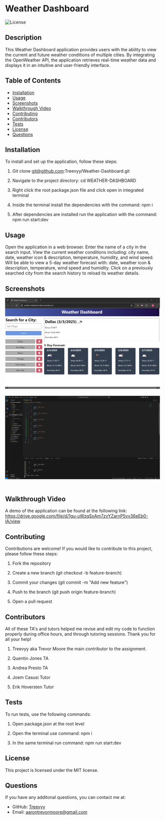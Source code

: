 # Weather Dashboard

  ![License](https://img.shields.io/badge/License-MIT-blue.svg)

  ## Description
  This Weather Dashboard application provides users with the ability to view the current and future weather conditions of multiple cities. By integrating the OpenWeather API, the application retrieves real-time weather data and displays it in an intuitive and user-friendly interface.

  ## Table of Contents
  - [Installation](#installation)
  - [Usage](#usage)
  - [Screenshots](#screenshots)
  - [Walkthrough Video](#walkthrough-video)
  - [Contributing](#contributing)
  - [Contributors](#contributors)
  - [Tests](#tests)
  - [License](#license)
  - [Questions](#questions)

  ## Installation
  To install and set up the application, follow these steps: 

  1. Git clone git@github.com:Treevyy/Weather-Dashboard.git

  2. Navigate to the project directory: cd WEATHER-DASHBOARD 

  3. Right click the root package.json file and click open in integrated terminal 

  4. Inside the terminal install the dependencies with the command: npm i 

  5. After dependencies are installed run the application with the command: npm run start:dev

  ## Usage
  Open the application in a web browser. Enter the name of a city in the search input. View the current weather conditions including: city name, date, weather icon & description, temperature, humidity, and wind speed. Will be able to view a 5-day weather forecast with: date, weather icon & description, temperature, wind speed and humidity. Click on a previously searched city from the search history to reload its weather details.

  ## Screenshots

  <img src="Markdown/client-side-preview.png" alt="Client Side Preview" width="600" style="margin-bottom: 20px;">

  <img src="Markdown/server-side-preview.png" alt="Server Side Preview" width="600" style="margin-bottom: 20px;">

  ## Walkthrough Video
  A demo of the application can be found at the following link: https://drive.google.com/file/d/1gu-uWzgSxAm7zvYZarnP5vv36eEb0-IA/view
  
  ## Contributing
  Contributions are welcome! If you would like to contribute to this project, please follow these steps: 

  1. Fork the repository

  2. Create a new branch (git checkout -b feature-branch)

  3. Commit your changes (git commit -m "Add new feature")

  4. Push to the branch (git push origin feature-branch)

  5. Open a pull request

  ## Contributors
  All of these TA's and tutors helped me revise and edit my code to function properly during office hours, and through tutoring sessions. Thank you for all your help!

  1. Treevyy aka Trevor Moore the main contributor to the assignment. 

  2. Quentin Jones TA

  3. Andrea Presto TA

  4. Joem Casusi Tutor

  5. Erik Hoversten Tutor

  ## Tests
  To run tests, use the following commands: 

  1. Open package.json at the root level 

  2. Open the terminal use command: npm i 

  3. In the same terminal run command: npm run start:dev

  ## License
  
  This project is licensed under the MIT license.

  ## Questions
  If you have any additonal questions, you can contact me at:
  - GitHub: [Treevyy](https://github.com/Treevyy)
  - Email: [aarontrevormoore@gmail.com](mailto:aarontrevormoore@gmail.com)